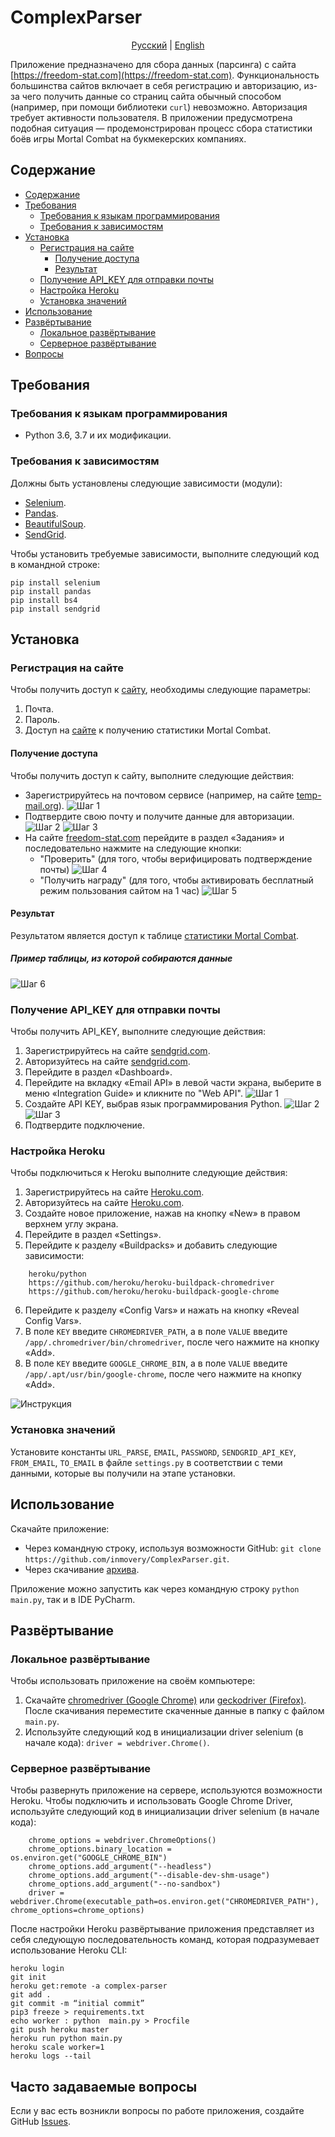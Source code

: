 # ComplexParser

<p align="center">
  <a href="https://github.com/inmovery/ComplexParser/tree/master#ComplexParser">Русский</a> |
  <a href="https://github.com/inmovery/ComplexParser/tree/master/lang/english#ComplexParser">English</a>
</p>

Приложение предназначено для сбора данных (парсинга) с сайта [https://freedom-stat.com](https://freedom-stat.com). 
Функциональность большинства сайтов включает в себя регистрацию и авторизацию, из-за чего получить данные со страниц сайта обычный способом (например, при помощи библиотеки `curl`) невозможно. Авторизация требует активности пользователя.
В приложении предусмотрена подобная ситуация — продемонстрирован процесс сбора статистики боёв игры Mortal Combat на букмекерских компаниях.

## Содержание

- [Содержание](#содержание)
- [Требования](#требования)
  - [Требования к языкам программирования](#требования-к-языкам-программирования)
  - [Требования к зависимостям](#требования-к-зависимостям)
- [Установка](#установка)
  - [Регистрация на сайте](#регистрация-на-сайте)
    - [Получение доступа](#получение-доступа)
    - [Результат](#результат)
  - [Получение API_KEY для отправки почты](#получение-api_key-для-отправки-почты)
  - [Настройка Heroku](#настройка-heroku) 
  - [Установка значений](#установка-значений)
- [Использование](#использование)
- [Развёртывание](#развёртывание)
  - [Локальное развёртывание](#локальное-развёртывание)
  - [Серверное развёртывание](#серверное-развёртывание)
- [Вопросы](#вопросы)

## Требования

### Требования к языкам программирования
- Python 3.6, 3.7 и их модификации.

### Требования к зависимостям
Должны быть установлены следующие зависимости (модули):
- [Selenium](https://pypi.org/project/selenium/).
- [Pandas](https://pypi.org/project/pandas/).
- [BeautifulSoup](https://pypi.org/project/beautifulsoup4/).
- [SendGrid](https://pypi.org/project/sendgrid/).

Чтобы установить требуемые зависимости, выполните следующий код в командной строке:
```
pip install selenium
pip install pandas
pip install bs4
pip install sendgrid
```

## Установка

### Регистрация на сайте
Чтобы получить доступ к [сайту](https://freedom-stat.com), необходимы следующие параметры:
1. Почта.
2. Пароль.
3. Доступ на [сайте](https://freedom-stat.com) к получению статистики Mortal Combat.

#### Получение доступа
Чтобы получить доступ к сайту, выполните следующие действия:
- Зарегистрируйтесь на почтовом сервисе (например, на сайте [temp-mail.org](https://temp-mail.org)).
![Шаг 1](https://github.com/inmovery/ComplexParser/blob/master/images/1.png?raw=true)
- Подтвердите свою почту и получите данные для авторизации.
![Шаг 2](https://github.com/inmovery/ComplexParser/blob/master/images/2.png?raw=true)
![Шаг 3](https://github.com/inmovery/ComplexParser/blob/master/images/3.png?raw=true)
- На сайте [freedom-stat.com](https://freedom-stat.com) перейдите в раздел «Задания» и последовательно нажмите на следующие кнопки:
  - "Проверить" (для того, чтобы верифицировать подтверждение почты)
  ![Шаг 4](https://github.com/inmovery/ComplexParser/blob/master/images/4.png?raw=true)
  - "Получить награду" (для того, чтобы активировать бесплатный режим пользования сайтом на 1 час)
  ![Шаг 5](https://github.com/inmovery/ComplexParser/blob/master/images/5.png?raw=true)

#### Результат 
Результатом является доступ к таблице [статистики Mortal Combat](https://freedom-stat.com/stats/mk).
##### Пример таблицы, из которой собираются данные
![Шаг 6](https://github.com/inmovery/ComplexParser/blob/master/images/6.png?raw=true)

### Получение API_KEY для отправки почты
Чтобы получить API_KEY, выполните следующие действия:
1. Зарегистрируйтесь на сайте [sendgrid.com](https://sendgrid.com).
2. Авторизуйтесь на сайте [sendgrid.com](https://sendgrid.com).
3. Перейдите в раздел «Dashboard».
4. Перейдите на вкладку «Email API» в левой части экрана, выберите в меню «Integration Guide» и кликните по "Web API".
![Шаг 1](https://github.com/inmovery/ComplexParser/blob/master/images/8.png?raw=true)
5. Создайте API KEY, выбрав язык программирования Python.
![Шаг 2](https://github.com/inmovery/ComplexParser/blob/master/images/9.png?raw=true)
![Шаг 3](https://github.com/inmovery/ComplexParser/blob/master/images/10.png?raw=true)
6. Подтвердите подключение.

### Настройка Heroku

Чтобы подключиться к Heroku выполните следующие действия:
1. Зарегистрируйтесь на сайте [Heroku.com](https://heroku.com).
2. Авторизуйтесь на сайте [Heroku.com](https://heroku.com).
3. Создайте новое приложение, нажав на кнопку «New» в правом верхнем углу экрана.
4. Перейдите в раздел «Settings».
5. Перейдите к разделу «Buildpacks» и добавить следующие зависимости:
```
    heroku/python
    https://github.com/heroku/heroku-buildpack-chromedriver
    https://github.com/heroku/heroku-buildpack-google-chrome
```
6. Перейдите к разделу «Config Vars» и нажать на кнопку «Reveal Config Vars».
7. В поле `KEY` введите `CHROMEDRIVER_PATH`, а в поле `VALUE` введите `/app/.chromedriver/bin/chromedriver`, после чего нажмите на кнопку «Add».
8. В поле `KEY` введите `GOOGLE_CHROME_BIN`, а в поле `VALUE` введите `/app/.apt/usr/bin/google-chrome`, после чего нажмите на кнопку «Add».

![Инструкция](https://github.com/inmovery/ComplexParser/blob/master/images/7.png?raw=true)


### Установка значений
Установите константы `URL_PARSE`, `EMAIL`, `PASSWORD`, `SENDGRID_API_KEY`, `FROM_EMAIL`, `TO_EMAIL` в файле `settings.py` в соответствии с теми данными, которые вы получили на этапе установки.

## Использование
Скачайте приложение:
- Через командную строку, используя возможности GitHub: `git clone https://github.com/inmovery/ComplexParser.git`.
- Через скачивание [архива](https://github.com/inmovery/ComplexParser/archive/master.zip).

Приложение можно запустить как через командную строку `python main.py`, так и в IDE PyCharm.

## Развёртывание

### Локальное развёртывание
Чтобы использовать приложение на своём компьютере:
1. Скачайте [chromedriver (Google Chrome)](https://chromedriver.chromium.org/downloads) или [geckodriver (Firefox)](https://github.com/mozilla/geckodriver/releases). После скачивания переместите скаченные данные в папку с файлом `main.py`.
2. Используйте следующий код в инициализации driver selenium (в начале кода):
    `driver = webdriver.Chrome()`.

### Серверное развёртывание
Чтобы развернуть приложение на сервере, используются возможности Heroku. Чтобы подключить и использовать Google Chrome Driver, используйте следующий код в инициализации driver selenium (в начале кода):
```
    chrome_options = webdriver.ChromeOptions()
    chrome_options.binary_location = os.environ.get("GOOGLE_CHROME_BIN")
    chrome_options.add_argument("--headless")
    chrome_options.add_argument("--disable-dev-shm-usage")
    chrome_options.add_argument("--no-sandbox")
    driver = webdriver.Chrome(executable_path=os.environ.get("CHROMEDRIVER_PATH"), chrome_options=chrome_options)
```

После настройки Heroku развёртывание приложения представляет из себя следующую последовательность команд, которая подразумевает использование Heroku CLI:
```
heroku login
git init
heroku get:remote -a complex-parser
git add .
git commit -m “initial commit”
pip3 freeze > requirements.txt
echo worker : python  main.py > Procfile
git push heroku master
heroku run python main.py
heroku scale worker=1
heroku logs --tail
```

## Часто задаваемые вопросы

Если у вас есть возникли вопросы по работе приложения, создайте GitHub [Issues](https://github.com/inmovery/ComplexParser/issues).
